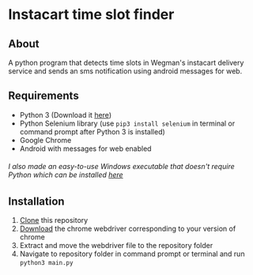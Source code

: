 # Instacart time slot finder
## About
A python program that detects time slots in Wegman's instacart delivery service and sends an sms notification using android messages for web.

## Requirements
* Python 3 (Download it [here](https://www.python.org/downloads/))
* Python Selenium library (use `pip3 install selenium` in terminal or command prompt after Python 3 is installed)
* Google Chrome
* Android with messages for web enabled
###### I also made an easy-to-use Windows executable that doesn't require Python which can be installed [here](https://drive.google.com/uc?export=download&id=1pEclUi3if_fCQnKE_u5LzVHWK1t-etRM)

## Installation
1. [Clone](https://github.com/rk012/Instacart-time-slot-finder/archive/master.zip) this repository
1. [Download](https://chromedriver.chromium.org/) the chrome webdriver corresponding to your version of chrome
1. Extract and move the webdriver file to the repository folder
1. Navigate to repository folder in command prompt or terminal and run `python3 main.py`
